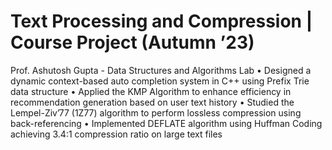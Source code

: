 # Text Processing and Compression | Course Project (Autumn ’23)
Prof. Ashutosh Gupta - Data Structures and Algorithms Lab
• Designed a dynamic context-based auto completion system in C++ using Prefix Trie data structure
• Applied the KMP Algorithm to enhance efficiency in recommendation generation based on user text history
• Studied the Lempel-Ziv’77 (1Z77) algorithm to perform lossless compression using back-referencing
• Implemented DEFLATE algorithm using Huffman Coding achieving 3.4:1 compression ratio on large text files
